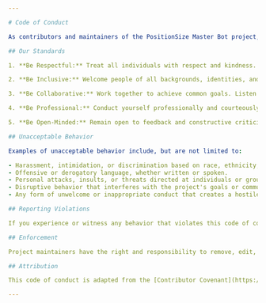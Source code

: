 ```yaml
---

# Code of Conduct

As contributors and maintainers of the PositionSize Master Bot project, we pledge to foster an inclusive and respectful community for everyone. We expect all contributors to adhere to the following code of conduct:

## Our Standards

1. **Be Respectful:** Treat all individuals with respect and kindness. Be considerate of differing opinions, experiences, and backgrounds.

2. **Be Inclusive:** Welcome people of all backgrounds, identities, and perspectives. Create a safe environment where everyone feels valued and heard.

3. **Be Collaborative:** Work together to achieve common goals. Listen actively, communicate openly, and support each other's contributions.

4. **Be Professional:** Conduct yourself professionally and courteously at all times. Refrain from engaging in harassment, discrimination, or other forms of inappropriate behavior.

5. **Be Open-Minded:** Remain open to feedback and constructive criticism. Use disagreements as opportunities for growth and learning.

## Unacceptable Behavior

Examples of unacceptable behavior include, but are not limited to:

- Harassment, intimidation, or discrimination based on race, ethnicity, gender, religion, sexual orientation, disability, or other protected characteristics.
- Offensive or derogatory language, whether written or spoken.
- Personal attacks, insults, or threats directed at individuals or groups.
- Disruptive behavior that interferes with the project's goals or community interactions.
- Any form of unwelcome or inappropriate conduct that creates a hostile or uncomfortable environment.

## Reporting Violations

If you experience or witness any behavior that violates this code of conduct, please report it to the project maintainers at [ojonuba93@gmail.com]. All reports will be kept confidential and will be promptly addressed.

## Enforcement

Project maintainers have the right and responsibility to remove, edit, or reject comments, commits, code, wiki edits, issues, and other contributions that do not align with this code of conduct. Participants who engage in unacceptable behavior may be temporarily or permanently banned from the project's community spaces.

## Attribution

This code of conduct is adapted from the [Contributor Covenant](https://www.contributor-covenant.org/version/2/0/code_of_conduct.html), version 2.0.

---
```

